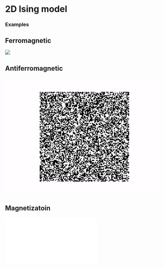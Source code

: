 # 2D Ising model

### Examples
## Ferromagnetic
![](data/finished/ferromagnetic.gif)

## Antiferromagnetic
![](data/finished/anti_ferromagnetic.gif)

## Magnetizatoin
![](data/finished/magnetization.pdf)
